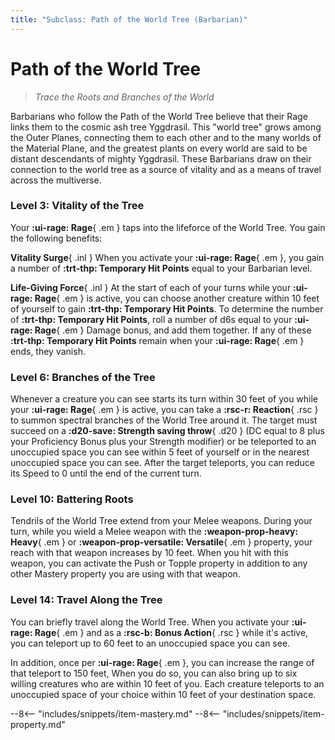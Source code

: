 ```yaml
---
title: "Subclass: Path of the World Tree (Barbarian)"
---
```


<p style="display:none">
Trace the Roots and Branches of the World
</p>

# Path of the World Tree

> *Trace the Roots and Branches of the World*

Barbarians who follow the Path of the World Tree believe that their Rage links them to the cosmic ash tree Yggdrasil. This "world tree" grows among the Outer Planes, connecting them to each other and to the many worlds of the Material Plane, and the greatest plants on every world are said to be distant descendants of mighty Yggdrasil. These Barbarians draw on their connection to the world tree as a source of vitality and as a means of travel across the multiverse.

### Level 3: Vitality of the Tree

Your **:ui-rage: Rage**{ .em } taps into the lifeforce of the World Tree. You gain the following benefits: 

**Vitality Surge**{ .inl } When you activate your **:ui-rage: Rage**{ .em }, you gain a number of **:trt-thp: Temporary Hit Points** equal to your Barbarian level. 

**Life-Giving Force**{ .inl } At the start of each of your turns while your **:ui-rage: Rage**{ .em } is active, you can choose another creature within 10 feet of yourself to gain **:trt-thp: Temporary Hit Points**. To determine the number of **:trt-thp: Temporary Hit Points**, roll a number of d6s equal to your **:ui-rage: Rage**{ .em } Damage bonus, and add them together. If any of these **:trt-thp: Temporary Hit Points** remain when your **:ui-rage: Rage**{ .em } ends, they vanish. 

### Level 6: Branches of the Tree

Whenever a creature you can see starts its turn within 30 feet of you while your **:ui-rage: Rage**{ .em } is active, you can take a **:rsc-r: Reaction**{ .rsc } to summon spectral branches of the World Tree around it. The target must succeed on a **:d20-save: Strength saving throw**{ .d20 } (DC equal to 8 plus your Proficiency Bonus plus your Strength modifier) or be teleported to an unoccupied space you can see within 5 feet of yourself or in the nearest unoccupied space you can see. After the target teleports, you can reduce its Speed to 0 until the end of the current turn.

### Level 10: Battering Roots

Tendrils of the World Tree extend from your Melee weapons. During your turn, while you wield a Melee weapon with the **:weapon-prop-heavy: Heavy**{ .em } or **:weapon-prop-versatile: Versatile**{ .em } property, your reach with that weapon increases by 10 feet. When you hit with this weapon, you can activate the Push or Topple property in addition to any other Mastery property you are using with that weapon.

### Level 14: Travel Along the Tree

You can briefly travel along the World Tree. When you activate your **:ui-rage: Rage**{ .em } and as a **:rsc-b: Bonus Action**{ .rsc } while it's active, you can teleport up to 60 feet to an unoccupied space you can see. 

In addition, once per **:ui-rage: Rage**{ .em }, you can increase the range of that teleport to 150 feet, When you do so, you can also bring up to six willing creatures who are within 10 feet of you. Each creature teleports to an unoccupied space of your choice within 10 feet of your destination space.

--8<-- "includes/snippets/item-mastery.md"
--8<-- "includes/snippets/item-property.md"